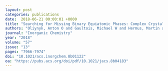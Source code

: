 ```yaml
---
layout: post
categories: publications
date:  2018-06-21 00:00:01 +0000
title: "Searching for Missing Binary Equiatomic Phases: Complex Crystal Chemistry in the Hf- In System"
authors: "Oliynyk, Anton O and Gaultois, Michael W and Hermus, Martin and Morris, Andrew J and Mar, Arthur and Brgoch, Jakoah"
journal: "Inorganic Chemistry"
year: "2018"
volume: "57"
issue: "13"
pages: "7966-7974"
doi: "10.1021/acs.inorgchem.8b01122"
oa: "https://pubs.acs.org/doi/pdf/10.1021/jacs.8b04183"
---
```

